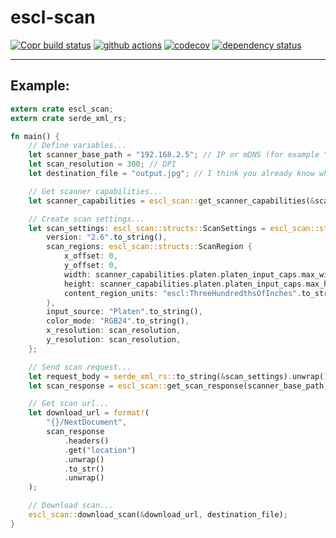 # escl-scan

[![Copr build status](https://copr.fedorainfracloud.org/coprs/elxreno/escl-scan/package/escl-scan/status_image/last_build.png)](https://copr.fedorainfracloud.org/coprs/elxreno/escl-scan)
[![github actions](https://github.com/ElXreno/escl-scan/workflows/Rust/badge.svg)](https://github.com/ElXreno/escl-scan/actions)
[![codecov](https://codecov.io/gh/ElXreno/escl-scan/branch/master/graph/badge.svg)](https://codecov.io/gh/ElXreno/escl-scan)
[![dependency status](https://deps.rs/repo/github/elxreno/escl-scan/status.svg)](https://deps.rs/repo/github/elxreno/escl-scan)

---

## Example:
```rust
extern crate escl_scan;
extern crate serde_xml_rs;

fn main() {
    // Define variables...
    let scanner_base_path = "192.168.2.5"; // IP or mDNS (for example "Printer.local." to printer
    let scan_resolution = 300; // DPI
    let destination_file = "output.jpg"; // I think you already know what it is for

    // Get scanner capabilities...
    let scanner_capabilities = escl_scan::get_scanner_capabilities(&scanner_base_path);

    // Create scan settings...
    let scan_settings: escl_scan::structs::ScanSettings = escl_scan::structs::ScanSettings {
        version: "2.6".to_string(),
        scan_regions: escl_scan::structs::ScanRegion {
            x_offset: 0,
            y_offset: 0,
            width: scanner_capabilities.platen.platen_input_caps.max_width,
            height: scanner_capabilities.platen.platen_input_caps.max_height,
            content_region_units: "escl:ThreeHundredthsOfInches".to_string(),
        },
        input_source: "Platen".to_string(),
        color_mode: "RGB24".to_string(),
        x_resolution: scan_resolution,
        y_resolution: scan_resolution,
    };

    // Send scan request...
    let request_body = serde_xml_rs::to_string(&scan_settings).unwrap();
    let scan_response = escl_scan::get_scan_response(scanner_base_path, request_body);

    // Get scan url...
    let download_url = format!(
        "{}/NextDocument",
        scan_response
            .headers()
            .get("location")
            .unwrap()
            .to_str()
            .unwrap()
    );

    // Download scan...
    escl_scan::download_scan(&download_url, destination_file);
}
```
